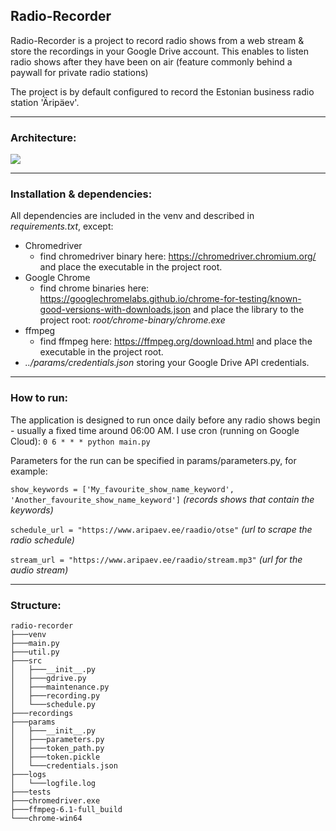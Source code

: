 
## Radio-Recorder

Radio-Recorder is a project to record radio shows from a web stream & store the recordings in your Google Drive account.
This enables to listen radio shows after they have been on air (feature commonly behind a paywall for private radio stations)

The project is by default configured to record the Estonian business radio station 'Äripäev'.

---

### Architecture:

<img src="https://docs.google.com/drawings/d/e/2PACX-1vRQvB4knx798OI9gv10m-4DAYSghBuSK2fbdf5lkov_F68bHEFGJyXWQruvO7se8Fqz_YDXOsw5k3YT/pub?w=749&amp;h=394">

---

### Installation & dependencies:

All dependencies are included in the venv and described in *requirements.txt*, except:
+ Chromedriver
  + find chromedriver binary here: https://chromedriver.chromium.org/ and place the executable in the project root.
+ Google Chrome
  + find chrome binaries here: https://googlechromelabs.github.io/chrome-for-testing/known-good-versions-with-downloads.json and place the library to the project root: *root/chrome-binary/chrome.exe*
+ ffmpeg
  + find ffmpeg here: https://ffmpeg.org/download.html and place the executable in the project root.
+ *../params/credentials.json* storing your Google Drive API credentials.

---

### How to run:

The application is designed to run once daily before any radio shows begin - usually a fixed time around 06:00 AM.
I use cron (running on Google Cloud):
`0 6 * * * python main.py`

Parameters for the run can be specified in params/parameters.py, for example:

`show_keywords = ['My_favourite_show_name_keyword', 'Another_favourite_show_name_keyword']`
*(records shows that contain the keywords)*

`schedule_url = "https://www.aripaev.ee/raadio/otse"` *(url to scrape the radio schedule)*

`stream_url = "https://www.aripaev.ee/raadio/stream.mp3"` *(url for the audio stream)*

---

### Structure:

```
radio-recorder
├───venv
├───main.py
├───util.py
├───src
│   ├───__init__.py
│   ├───gdrive.py
│   ├───maintenance.py
│   ├───recording.py
│   └───schedule.py
├───recordings
├───params
│   ├───__init__.py
│   ├───parameters.py
│   ├───token_path.py
│   ├───token.pickle
│   └───credentials.json
├───logs
│   └───logfile.log
├───tests
├───chromedriver.exe
├───ffmpeg-6.1-full_build
└───chrome-win64
```
